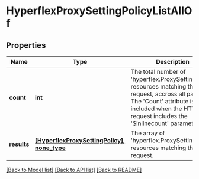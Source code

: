 # HyperflexProxySettingPolicyListAllOf

## Properties
Name | Type | Description | Notes
------------ | ------------- | ------------- | -------------
**count** | **int** | The total number of &#39;hyperflex.ProxySettingPolicy&#39; resources matching the request, accross all pages. The &#39;Count&#39; attribute is included when the HTTP GET request includes the &#39;$inlinecount&#39; parameter. | [optional] 
**results** | [**[HyperflexProxySettingPolicy], none_type**](HyperflexProxySettingPolicy.md) | The array of &#39;hyperflex.ProxySettingPolicy&#39; resources matching the request. | [optional] 

[[Back to Model list]](../README.md#documentation-for-models) [[Back to API list]](../README.md#documentation-for-api-endpoints) [[Back to README]](../README.md)


